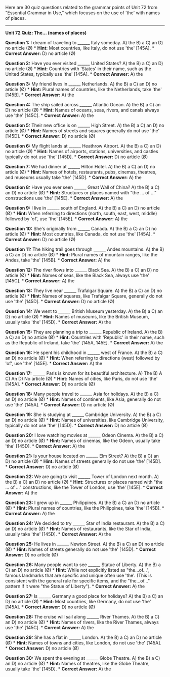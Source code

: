 Here are 30 quiz questions related to the grammar points of Unit 72 from "Essential Grammar in Use," which focuses on the use of 'the' with names of places.

---

**Unit 72 Quiz: The... (names of places)**

**Question 1:** I dream of traveling to ______ Italy someday.
A) the
B) a
C) an
D) no article (Ø)
    *   **Hint:** Most countries, like Italy, do not use 'the' [145A].
    *   **Correct Answer:** D) no article (Ø)

**Question 2:** Have you ever visited ______ United States?
A) the
B) a
C) an
D) no article (Ø)
    *   **Hint:** Countries with 'States' in their name, such as the United States, typically use 'the' [145A].
    *   **Correct Answer:** A) the

**Question 3:** My friend lives in ______ Netherlands.
A) the
B) a
C) an
D) no article (Ø)
    *   **Hint:** Plural names of countries, like the Netherlands, take 'the' [145B].
    *   **Correct Answer:** A) the

**Question 4:** The ship sailed across ______ Atlantic Ocean.
A) the
B) a
C) an
D) no article (Ø)
    *   **Hint:** Names of oceans, seas, rivers, and canals always use 'the' [145C].
    *   **Correct Answer:** A) the

**Question 5:** Their new office is on ______ High Street.
A) the
B) a
C) an
D) no article (Ø)
    *   **Hint:** Names of streets and squares generally do not use 'the' [145D].
    *   **Correct Answer:** D) no article (Ø)

**Question 6:** My flight lands at ______ Heathrow Airport.
A) the
B) a
C) an
D) no article (Ø)
    *   **Hint:** Names of airports, stations, universities, and castles typically do not use 'the' [145D].
    *   **Correct Answer:** D) no article (Ø)

**Question 7:** We had dinner at ______ Hilton Hotel.
A) the
B) a
C) an
D) no article (Ø)
    *   **Hint:** Names of hotels, restaurants, pubs, cinemas, theatres, and museums usually take 'the' [145D].
    *   **Correct Answer:** A) the

**Question 8:** Have you ever seen ______ Great Wall of China?
A) the
B) a
C) an
D) no article (Ø)
    *   **Hint:** Structures or places named with "the ... of ..." constructions use 'the' [145E].
    *   **Correct Answer:** A) the

**Question 9:** I live in ______ south of England.
A) the
B) a
C) an
D) no article (Ø)
    *   **Hint:** When referring to directions (north, south, east, west, middle) followed by 'of', use 'the' [145E].
    *   **Correct Answer:** A) the

**Question 10:** She's originally from ______ Canada.
A) the
B) a
C) an
D) no article (Ø)
    *   **Hint:** Most countries, like Canada, do not use 'the' [145A].
    *   **Correct Answer:** D) no article (Ø)

**Question 11:** The hiking trail goes through ______ Andes mountains.
A) the
B) a
C) an
D) no article (Ø)
    *   **Hint:** Plural names of mountain ranges, like the Andes, take 'the' [145B].
    *   **Correct Answer:** A) the

**Question 12:** The river flows into ______ Black Sea.
A) the
B) a
C) an
D) no article (Ø)
    *   **Hint:** Names of seas, like the Black Sea, always use 'the' [145C].
    *   **Correct Answer:** A) the

**Question 13:** They live near ______ Trafalgar Square.
A) the
B) a
C) an
D) no article (Ø)
    *   **Hint:** Names of squares, like Trafalgar Square, generally do not use 'the' [145D].
    *   **Correct Answer:** D) no article (Ø)

**Question 14:** We went to ______ British Museum yesterday.
A) the
B) a
C) an
D) no article (Ø)
    *   **Hint:** Names of museums, like the British Museum, usually take 'the' [145D].
    *   **Correct Answer:** A) the

**Question 15:** They are planning a trip to ______ Republic of Ireland.
A) the
B) a
C) an
D) no article (Ø)
    *   **Hint:** Countries with 'Republic' in their name, such as the Republic of Ireland, take 'the' [145A, 145E].
    *   **Correct Answer:** A) the

**Question 16:** He spent his childhood in ______ west of France.
A) the
B) a
C) an
D) no article (Ø)
    *   **Hint:** When referring to directions (west) followed by 'of', use 'the' [145E].
    *   **Correct Answer:** A) the

**Question 17:** ______ Paris is known for its beautiful architecture.
A) The
B) A
C) An
D) No article (Ø)
    *   **Hint:** Names of cities, like Paris, do not use 'the' [145A].
    *   **Correct Answer:** D) no article (Ø)

**Question 18:** Many people travel to ______ Asia for holidays.
A) the
B) a
C) an
D) no article (Ø)
    *   **Hint:** Names of continents, like Asia, generally do not use 'the' [145A].
    *   **Correct Answer:** D) no article (Ø)

**Question 19:** She is studying at ______ Cambridge University.
A) the
B) a
C) an
D) no article (Ø)
    *   **Hint:** Names of universities, like Cambridge University, typically do not use 'the' [145D].
    *   **Correct Answer:** D) no article (Ø)

**Question 20:** I love watching movies at ______ Odeon Cinema.
A) the
B) a
C) an
D) no article (Ø)
    *   **Hint:** Names of cinemas, like the Odeon, usually take 'the' [145D].
    *   **Correct Answer:** A) the

**Question 21:** Is your house located on ______ Elm Street?
A) the
B) a
C) an
D) no article (Ø)
    *   **Hint:** Names of streets generally do not use 'the' [145D].
    *   **Correct Answer:** D) no article (Ø)

**Question 22:** We are going to visit ______ Tower of London next month.
A) the
B) a
C) an
D) no article (Ø)
    *   **Hint:** Structures or places named with "the ... of ..." constructions, like the Tower of London, use 'the' [145E].
    *   **Correct Answer:** A) the

**Question 23:** I grew up in ______ Philippines.
A) the
B) a
C) an
D) no article (Ø)
    *   **Hint:** Plural names of countries, like the Philippines, take 'the' [145B].
    *   **Correct Answer:** A) the

**Question 24:** We decided to try ______ Star of India restaurant.
A) the
B) a
C) an
D) no article (Ø)
    *   **Hint:** Names of restaurants, like the Star of India, usually take 'the' [145D].
    *   **Correct Answer:** A) the

**Question 25:** He lives in ______ Newton Street.
A) the
B) a
C) an
D) no article (Ø)
    *   **Hint:** Names of streets generally do not use 'the' [145D].
    *   **Correct Answer:** D) no article (Ø)

**Question 26:** Many people want to see ______ Statue of Liberty.
A) the
B) a
C) an
D) no article (Ø)
    *   **Hint:** While not explicitly listed as "the...of...", famous landmarks that are specific and unique often use 'the'. (This is consistent with the general rule for specific items, and the "the...of..." pattern if it were "the Statue of Liberty").
    *   **Correct Answer:** A) the

**Question 27:** Is ______ Germany a good place for holidays?
A) the
B) a
C) an
D) no article (Ø)
    *   **Hint:** Most countries, like Germany, do not use 'the' [145A].
    *   **Correct Answer:** D) no article (Ø)

**Question 28:** The cruise will sail along ______ River Thames.
A) the
B) a
C) an
D) no article (Ø)
    *   **Hint:** Names of rivers, like the River Thames, always use 'the' [145C].
    *   **Correct Answer:** A) the

**Question 29:** She has a flat in ______ London.
A) the
B) a
C) an
D) no article (Ø)
    *   **Hint:** Names of towns and cities, like London, do not use 'the' [145A].
    *   **Correct Answer:** D) no article (Ø)

**Question 30:** We spent the evening at ______ Globe Theatre.
A) the
B) a
C) an
D) no article (Ø)
    *   **Hint:** Names of theatres, like the Globe Theatre, usually take 'the' [145D].
    *   **Correct Answer:** A) the